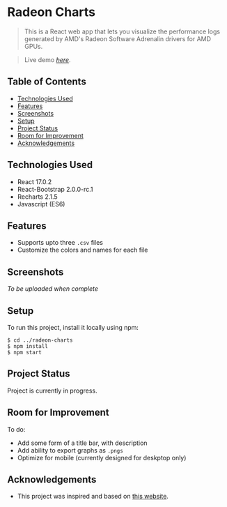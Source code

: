 # Radeon Charts
> This is a React web app that lets you visualize the performance logs generated by AMD's Radeon Software Adrenalin drivers for AMD GPUs.

> Live demo [_here_](https://radeon-charts.herokuapp.com/).

## Table of Contents
* [Technologies Used](#technologies-used)
* [Features](#features)
* [Screenshots](#screenshots)
* [Setup](#setup)
* [Project Status](#project-status)
* [Room for Improvement](#room-for-improvement)
* [Acknowledgements](#acknowledgements)

## Technologies Used
- React 17.0.2
- React-Bootstrap 2.0.0-rc.1
- Recharts 2.1.5
- Javascript (ES6)


## Features
- Supports upto three `.csv` files
- Customize the colors and names for each file
<!-- Export the graphs to PNG -->


## Screenshots
_To be uploaded when complete_


## Setup
To run this project, install it locally using npm:

```
$ cd ../radeon-charts
$ npm install
$ npm start
```

## Project Status
Project is currently in progress.

## Room for Improvement
To do:
- Add some form of a title bar, with description
- Add ability to export graphs as `.pngs`
- Optimize for mobile (currently designed for deskptop only)


## Acknowledgements
- This project was inspired and based on [this website](https://adrenalincharts.com/).
